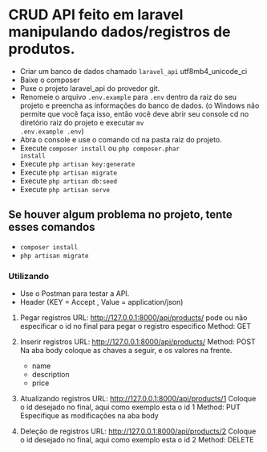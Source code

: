 # CRUD API feito em laravel manipulando dados/registros de produtos.
- Criar um banco de dados chamado <code>laravel_api</code> utf8mb4_unicode_ci
- Baixe o composer
- Puxe o projeto laravel_api do provedor git.
- Renomeie o arquivo <code>.env.example</code> para <code>.env</code> dentro da raiz do seu projeto e preencha as informações do banco de dados. (o Windows não permite que você faça isso, então você deve abrir seu console cd no diretório raiz do projeto e executar <code>mv .env.example .env</code>)
- Abra o console e use o comando cd na pasta raiz do projeto.
- Execute <code>composer install</code> ou <code>php composer.phar install</code>
- Execute <code>php artisan key:generate</code>
- Execute <code>php artisan migrate</code>
- Execute <code>php artisan db:seed</code>
- Execute <code>php artisan serve</code> 

<h2>Se houver algum problema no projeto, tente esses comandos</h2>

- <code>composer install</code>
- <code>php artisan migrate</code>

<h3>Utilizando</h3>

- Use o Postman para testar a API.
- Header (KEY = Accept , Value = application/json)

1. Pegar registros
     URL: http://127.0.0.1:8000/api/products/   pode ou não especificar o id no final para pegar o registro especifico
     Method: GET

2. Inserir registros
     URL: http://127.0.0.1:8000/api/products/
     Method: POST
     Na aba body coloque as chaves a seguir, e os valores na frente. 
    - name
    - description
    - price

3. Atualizando registros
     URL: http://127.0.0.1:8000/api/products/1  Coloque o id desejado no final, aqui como exemplo esta o id 1
     Method: PUT
     Especifique as modificações na aba body

4. Deleção de registros
     URL: http://127.0.0.1:8000/api/products/2  Coloque o id desejado no final, aqui como exemplo esta o id 2
     Method: DELETE
